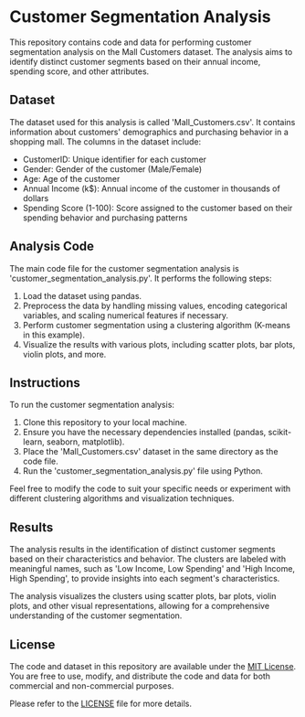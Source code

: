 # Customer Segmentation Analysis

This repository contains code and data for performing customer segmentation analysis on the Mall Customers dataset. The analysis aims to identify distinct customer segments based on their annual income, spending score, and other attributes.

## Dataset

The dataset used for this analysis is called 'Mall_Customers.csv'. It contains information about customers' demographics and purchasing behavior in a shopping mall. The columns in the dataset include:

- CustomerID: Unique identifier for each customer
- Gender: Gender of the customer (Male/Female)
- Age: Age of the customer
- Annual Income (k$): Annual income of the customer in thousands of dollars
- Spending Score (1-100): Score assigned to the customer based on their spending behavior and purchasing patterns

## Analysis Code

The main code file for the customer segmentation analysis is 'customer_segmentation_analysis.py'. It performs the following steps:

1. Load the dataset using pandas.
2. Preprocess the data by handling missing values, encoding categorical variables, and scaling numerical features if necessary.
3. Perform customer segmentation using a clustering algorithm (K-means in this example).
4. Visualize the results with various plots, including scatter plots, bar plots, violin plots, and more.

## Instructions

To run the customer segmentation analysis:

1. Clone this repository to your local machine.
2. Ensure you have the necessary dependencies installed (pandas, scikit-learn, seaborn, matplotlib).
3. Place the 'Mall_Customers.csv' dataset in the same directory as the code file.
4. Run the 'customer_segmentation_analysis.py' file using Python.

Feel free to modify the code to suit your specific needs or experiment with different clustering algorithms and visualization techniques.

## Results

The analysis results in the identification of distinct customer segments based on their characteristics and behavior. The clusters are labeled with meaningful names, such as 'Low Income, Low Spending' and 'High Income, High Spending', to provide insights into each segment's characteristics.

The analysis visualizes the clusters using scatter plots, bar plots, violin plots, and other visual representations, allowing for a comprehensive understanding of the customer segmentation.

## License

The code and dataset in this repository are available under the [MIT License](LICENSE). You are free to use, modify, and distribute the code and data for both commercial and non-commercial purposes.

Please refer to the [LICENSE](LICENSE) file for more details.

